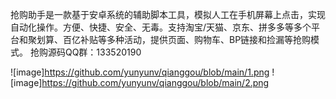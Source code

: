 抢购助手是一款基于安卓系统的辅助脚本工具，模拟人工在手机屏幕上点击，实现自动化操作。方便、快捷、安全、无毒。支持淘宝/天猫、京东、拼多多等多个平台和聚划算、百亿补贴等多种活动，提供页面、购物车、BP链接和捡漏等抢购模式。
抢购源码QQ群：133520190

![image]https://github.com/yunyunv/qianggou/blob/main/1.png
![image]https://github.com/yunyunv/qianggou/blob/main/2.png
